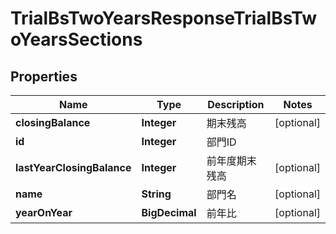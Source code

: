 

# TrialBsTwoYearsResponseTrialBsTwoYearsSections


## Properties

Name | Type | Description | Notes
------------ | ------------- | ------------- | -------------
**closingBalance** | **Integer** | 期末残高 |  [optional]
**id** | **Integer** | 部門ID | 
**lastYearClosingBalance** | **Integer** | 前年度期末残高 |  [optional]
**name** | **String** | 部門名 |  [optional]
**yearOnYear** | **BigDecimal** | 前年比 |  [optional]



